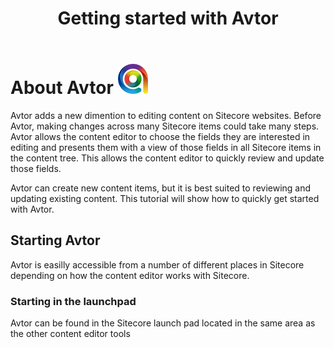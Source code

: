 ﻿---
title: Getting started with Avtor
layout: AvtorLayout
---

# About Avtor ![](/images/avtor/avtor.png)
Avtor adds a new dimention to editing content on Sitecore websites. Before Avtor, making changes across many Sitecore items could take many steps. Avtor allows the content editor to choose the fields they are interested in editing and presents them with a view of those fields in all Sitecore items in the content tree. This allows the content editor to quickly review and update those fields.

Avtor can create new content items, but it is best suited to reviewing and updating existing content. This tutorial will show how to quickly get started with Avtor.

## Starting Avtor
Avtor is easilly accessible from a number of different places in Sitecore depending on how the content editor works with Sitecore. 

### Starting in the launchpad
Avtor can be found in the Sitecore launch pad located in the same area as the other content editor tools


